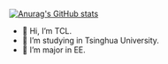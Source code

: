 [![Anurag's GitHub stats](https://github-readme-stats.vercel.app/api?username=TCL606)](https://github.com/anuraghazra/github-readme-stats)
- 👋 Hi, I’m TCL.
- 👀 I’m studying in Tsinghua University.
- 🌱 I’m major in EE.

<!---
TCL606/TCL606 is a ✨ special ✨ repository because its `README.md` (this file) appears on your GitHub profile.
You can click the Preview link to take a look at your changes.
--->
